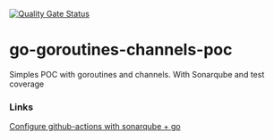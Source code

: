 [![Quality Gate Status](https://sonarcloud.io/api/project_badges/measure?project=brunoshiroma_go-goroutines-channels-poc&metric=alert_status)](https://sonarcloud.io/dashboard?id=brunoshiroma_go-goroutines-channels-poc)
# go-goroutines-channels-poc
Simples POC with goroutines and channels.
With Sonarqube and test coverage

### Links
[Configure github-actions with sonarqube + go](https://dev.to/remast/go-for-sonarcloud-with-github-actions-3pmn)